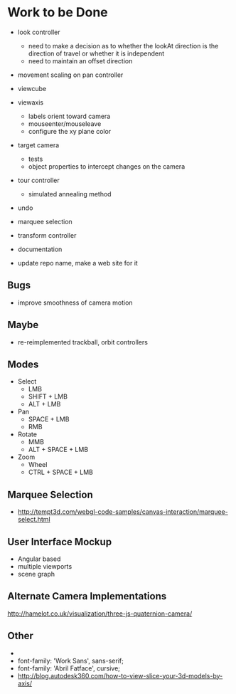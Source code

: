 Work to be Done
===============

 - look controller
    - need to make a decision as to whether the lookAt direction is the direction of travel
      or whether it is independent
    - need to maintain an offset direction
    
 
 - movement scaling on pan controller
 - viewcube
 - viewaxis
    - labels orient toward camera
    - mouseenter/mouseleave
    - configure the xy plane color
 - target camera
    - tests
    - object properties to intercept changes on the camera
 - tour controller
    - simulated annealing method
 - undo
 - marquee selection
 - transform controller
 - documentation
 - update repo name, make a web site for it
 
## Bugs

 - improve smoothness of camera motion

## Maybe

 - re-reimplemented trackball, orbit controllers
 
## Modes

- Select
    - LMB
    - SHIFT + LMB
    - ALT + LMB
- Pan
    - SPACE + LMB
    - RMB
- Rotate
    - MMB
    - ALT + SPACE + LMB
- Zoom
    - Wheel
    - CTRL + SPACE + LMB


Marquee Selection
-----------------

* http://tempt3d.com/webgl-code-samples/canvas-interaction/marquee-select.html


User Interface Mockup
---------------------

 - Angular based
 - multiple viewports
 - scene graph


Alternate Camera Implementations
--------------------------------

http://hamelot.co.uk/visualization/three-js-quaternion-camera/


Other
-----

* <link href='https://fonts.googleapis.com/css?family=Abril+Fatface|Work+Sans:400,600,300,200,700' rel='stylesheet' type='text/css'>
* font-family: 'Work Sans', sans-serif;
* font-family: 'Abril Fatface', cursive;
* http://blog.autodesk360.com/how-to-view-slice-your-3d-models-by-axis/
